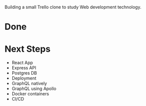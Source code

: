 Building a small Trello clone to study Web development technology.

# Done

# Next Steps

- React App
- Express API
- Postgres DB
- Deployment
- GraphQL natively
- GraphQL using Apollo
- Docker containers
- CI/CD

